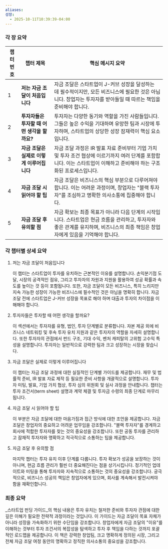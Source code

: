 ```yaml
---
aliases:
성장:
  - 2025-10-11T10:39:39-04:00
---
```


### 각 장 요약

|챕터 번호|챕터 제목|핵심 메시지 요약|
|---|---|---|
|1|**저는 자금 조달이 처음입니다**|자금 조달은 스타트업이 J-커브 성장을 달성하는 데 필수적이지만, 모든 비즈니스에 필요한 것은 아닙니다. 창업자는 투자자를 받아들일 때 따르는 책임을 준비해야 합니다.|
|2|**투자자들은 투자할 때 어떤 생각을 할까요?**|투자자는 다양한 동기와 역할을 가진 사람들입니다. 그들은 높은 수익을 기대하며 유망한 팀과 시장에 투자하며, 스타트업의 상당한 성장 잠재력이 핵심 요소입니다.|
|3|**자금 조달은 실제로 이렇게 이루어집니다**|자금 조달 과정은 IR 발표 자료 준비부터 기업 가치 및 투자 조건 협상에 이르기까지 여러 단계를 포함합니다. 이는 스타트업이 이해하고 준비해야 하는 구조화된 프로세스입니다.|
|4|**자금 조달 시 읽어야 할 팁**|자금 조달은 비즈니스의 핵심 부분으로 다루어져야 합니다. 이는 어려운 과정이며, 창업자는 "블랙 투자자"를 조심하고 명확한 의사소통에 집중해야 합니다.|
|5|**자금 조달 후 유의할 점**|자금 확보는 최종 목표가 아니라 다음 단계의 시작입니다. 스타트업은 현금 흐름을 관리하고, 투자자와 좋은 관계를 유지하며, 비즈니스의 최종 책임은 창업자에게 있음을 기억해야 합니다.|

### 각 챕터별 상세 요약

1. 저는 자금 조달이 처음입니다
    
    이 챕터는 스타트업이 투자를 유치하는 근본적인 이유를 설명합니다. 손익분기점 도달, 시장의 공격적인 점유, 그리고 투자자의 자원과 지원을 활용하여 성공 확률과 속도를 높이는 것 등이 포함됩니다. 또한, 자금 조달이 모든 비즈니스, 특히 느리지만 지속 가능한 성장이 가능한 비즈니스에 필수적인 것은 아님을 명확히 합니다. 자금 조달 전에 스타트업은 J-커브 성장을 목표로 해야 하며 대출과 투자의 차이점을 이해해야 합니다.
    
2. 투자자들은 투자할 때 어떤 생각을 할까요?
    
    이 섹션에서는 투자자를 유형, 법인, 투자 단계별로 분류합니다. 자본 제공 외에 비즈니스 네트워킹 및 후속 투자 유치 지원과 같은 투자자의 역할을 자세히 설명합니다. 또한 투자자의 관점에서 펀드 구조, 기대 수익, 벤처 캐피탈의 고위험 고수익 특성을 설명합니다. 투자자는 일반적으로 강력한 팀과 크고 성장하는 시장을 찾습니다.
    
3. 자금 조달은 실제로 이렇게 이루어집니다
    
    이 챕터는 자금 조달 과정에 대한 실질적인 단계별 가이드를 제공합니다. 재무 및 법률적 준비, IR 발표 자료 제작 등 필요한 준비 사항을 개괄적으로 설명합니다. 투자자 미팅, 발표, 기업 가치 협상, 투자 심의 위원회 및 실사 과정을 안내합니다. 챕터는 투자 조건서(term sheet) 설명과 계약 체결 및 투자금 수령의 최종 단계로 마무리됩니다.
    
4. 자금 조달 시 읽어야 할 팁
    
    이 부분은 자금 조달에 대한 마음가짐과 접근 방식에 대한 조언을 제공합니다. 자금 조달은 창업자의 중요하고 어려운 업무임을 강조합니다. "블랙 투자자"를 경계하고 회사에 적합한 투자자를 찾는 것의 중요성을 강조합니다. 또한 공동 투자를 관리하고 잠재적 투자자와 명확하고 적극적으로 소통하는 팁을 제공합니다.
    
5. 자금 조달 후 유의할 점
    
    마지막 챕터는 투자 유치 이후 단계를 다룹니다. 투자 확보가 성공을 보장하는 것이 아니며, 현금 흐름 관리가 훨씬 더 중요해진다는 점을 상기시킵니다. 정기적인 업데이트와 미팅을 통해 투자자와 지속적으로 소통하는 것의 중요성을 강조합니다. 궁극적으로, 비즈니스 성공의 책임은 창업자에게 있으며, 회사를 계속해서 발전시켜야 함을 재확인합니다.
    

### 최종 요약

_스타트업 펀딩 가이드_의 핵심 내용은 투자 유치는 철저한 준비와 투자자 관점에 대한 깊은 이해가 필요한 전략적 과정이라는 것입니다. 이 가이드는 자금 조달이 목표 자체가 아니라 성장을 가속화하기 위한 수단임을 강조합니다. 창업자에게 자금 조달의 "이유"를 이해하는 것부터 투자 조건서의 복잡성을 탐색하고 투자 후 책임을 다하는 것까지 포괄적인 로드맵을 제공합니다. 이 책은 강력한 창업팀, 크고 명확하게 정의된 시장, 그리고 전체 자금 조달 여정 동안의 명확하고 정직한 의사소통의 중요성을 강조합니다.